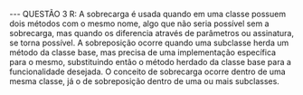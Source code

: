 --- QUESTÃO 3
R: A sobrecarga é usada quando em uma classe possuem dois métodos com o mesmo nome, algo que não seria possível sem a sobrecarga, mas quando os diferencia através de parâmetros ou assinatura, se torna possível. 
A sobreposição ocorre quando uma subclasse herda um método da classe base, mas precisa de uma implementação específica para o mesmo, substituindo então o método herdado da classe base para a funcionalidade desejada. 
O conceito de sobrecarga ocorre dentro de uma mesma classe, já o de sobreposição dentro de uma ou mais subclasses.